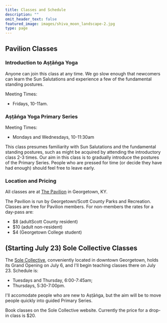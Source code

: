 ```yaml
---
title: Classes and Schedule
description: ""
omit_header_text: false
featured_image: images/shiva_moon_landscape-2.jpg
type: page
---
```


## Pavilion Classes

### Introduction to Aṣṭāṅga Yoga

Anyone can join this class at any time.  We go slow enough that newcomers can learn the Sun Salutations and experience a few of the fundamental standing postures.

Meeting Times:

* Fridays, 10-11am.


### Aṣṭāṅga Yoga Primary Series

Meeting Times:

* Mondays and Wednesdays, 10-11:30am

This class presumes familiarity with Sun Salutations and the fundamental standing postures, such as might be acquired by attending the introductory class 2-3 times.  Our aim in this class is to gradually introduce the postures of the Primary Series.  People who are pressed for time (or decide they have had enough) should feel free to leave early.

### Location and Pricing

All classes are at <a href="https://gscparks.com/facilities/the-pavilion/" target="_blank">The Pavilion</a> in Georgetown, KY.

The Pavilion is run by Georgetown/Scott County Parks and Recreation.  Classes are free for Pavilion members.  For non-members the rates for a day-pass are:

* $8 (adultScott County resident)
* $10 (adult non-resident)
* $4 (Georgetown College student)

## (Starting July 23) Sole Collective Classes

The <a href="https://www.instagram.com/solecollective.studio/" target="_blank">Sole Collective</a>, conveniently located in downtown Georgetown, holds its Grand Opening on July 6, and I'll begin teaching classes there on July 23.  Schedule is:

* Tuesdays and Thursday, 6:00-7:45am;
* Thursdays, 5:30-7:00pm.

I'll accomodate people who are new to Aṣṭāṅga, but the aim will be to move people quickly into guided Primary Series.

Book classes on the Sole Collective website.  Currently the price for a drop-in class is $20.
